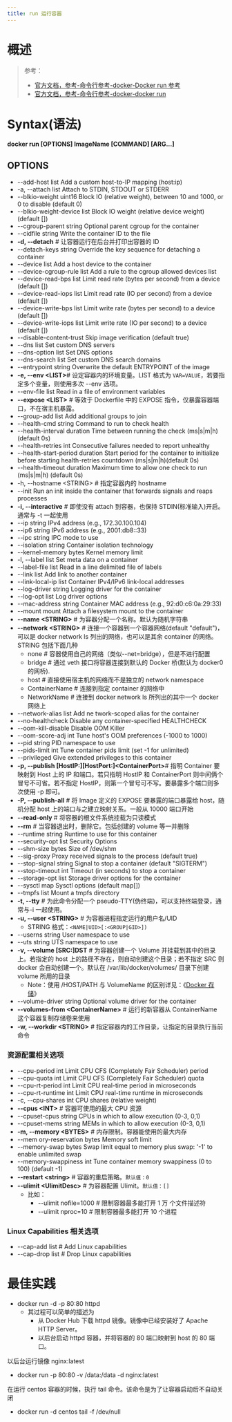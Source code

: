 ```yaml
---
title: run 运行容器
---
```


# 概述

> 参考：
>
> - [官方文档，参考-命令行参考-docker-Docker run 参考](https://docs.docker.com/engine/reference/run/)
> - [官方文档，参考-命令行参考-docker-docker run](https://docs.docker.com/engine/reference/commandline/run/)

# Syntax(语法)

**docker run \[OPTIONS] ImageName \[COMMAND] \[ARG...]**

## OPTIONS

- --add-host list Add a custom host-to-IP mapping (host:ip)
- -a, --attach list Attach to STDIN, STDOUT or STDERR
- --blkio-weight uint16 Block IO (relative weight), between 10 and 1000, or 0 to disable (default 0)
- --blkio-weight-device list Block IO weight (relative device weight) (default \[])
- --cgroup-parent string Optional parent cgroup for the container
- --cidfile string Write the container ID to the file
- **-d, --detach** # 让容器运行在后台并打印出容器的 ID
- --detach-keys string Override the key sequence for detaching a container
- --device list Add a host device to the container
- --device-cgroup-rule list Add a rule to the cgroup allowed devices list
- --device-read-bps list Limit read rate (bytes per second) from a device (default \[])
- --device-read-iops list Limit read rate (IO per second) from a device (default \[])
- --device-write-bps list Limit write rate (bytes per second) to a device (default \[])
- --device-write-iops list Limit write rate (IO per second) to a device (default \[])
- --disable-content-trust Skip image verification (default true)
- --dns list Set custom DNS servers
- --dns-option list Set DNS options
- --dns-search list Set custom DNS search domains
- --entrypoint string Overwrite the default ENTRYPOINT of the image
- **-e, --env \<LIST>**# 设定容器内的环境变量。LIST 格式为 `VAR=VALUE`，若要指定多个变量，则使用多次 --env 选项。
- --env-file list Read in a file of environment variables
- **--expose \<LIST>** # 等效于 Dockerfile 中的 EXPOSE 指令，仅暴露容器端口，不在宿主机暴露。
- --group-add list Add additional groups to join
- --health-cmd string Command to run to check health
- --health-interval duration Time between running the check (ms|s|m|h) (default 0s)
- --health-retries int Consecutive failures needed to report unhealthy
- --health-start-period duration Start period for the container to initialize before starting health-retries countdown (ms|s|m|h)(default 0s)
- --health-timeout duration Maximum time to allow one check to run (ms|s|m|h) (default 0s)
- -h, --hostname \<STRING> # 指定容器内的 hostname
- --init Run an init inside the container that forwards signals and reaps processes
- **-i, --interactive** # 即使没有 attach 到容器，也保持 STDIN(标准输入)开启。通常与 -t 一起使用
- --ip string IPv4 address (e.g., 172.30.100.104)
- --ip6 string IPv6 address (e.g., 2001:db8::33)
- --ipc string IPC mode to use
- --isolation string Container isolation technology
- --kernel-memory bytes Kernel memory limit
- -l, --label list Set meta data on a container
- --label-file list Read in a line delimited file of labels
- --link list Add link to another container
- --link-local-ip list Container IPv4/IPv6 link-local addresses
- --log-driver string Logging driver for the container
- --log-opt list Log driver options
- --mac-address string Container MAC address (e.g., 92:d0:c6:0a:29:33)
- --mount mount Attach a filesystem mount to the container
- **--name \<STRING>** # 为容器分配一个名称。默认为随机字符串
- **--network \<STRING>** # 连接一个容器到一个容器网络(default "default")，可以是 docker network ls 列出的网络，也可以是其余 container 的网络。STRING 包括下面几种
  - none # 容器使用自己的网络（类似--net=bridge），但是不进行配置
  - bridge # 通过 veth 接口将容器连接到默认的 Docker 桥(默认为 docker0 的网桥).
  - host # 直接使用宿主机的网络而不是独立的 network namespace
  - ContainerName # 连接到指定 container 的网络中
  - NetworkName # 连接到 docker network ls 所列出的其中一个 docker 网络上
- --network-alias list Add ne twork-scoped alias for the container
- --no-healthcheck Disable any container-specified HEALTHCHECK
- --oom-kill-disable Disable OOM Killer
- --oom-score-adj int Tune host's OOM preferences (-1000 to 1000)
- --pid string PID namespace to use
- --pids-limit int Tune container pids limit (set -1 for unlimited)
- --privileged Give extended privileges to this container
- **-p, --publish \[HostIP:]\[HostPort:]\<ContainerPort>**# 指明 Container 要映射到 Host 上的 IP 和端口。若只指明 HostIP 和 ContainerPort 则中间俩个冒号不可省。若不指定 HostIP，则第一个冒号可不写。要暴露多个端口则多次使用 -p 即可。
- **-P, --publish-all** # 将 Image 定义的 EXPOSE 要暴露的端口暴露给 host，随机分配 host 上的端口与之建立映射关系。一般从 10000 端口开始
- **--read-only** # 将容器的根文件系统挂载为只读模式
- **--rm** # 当容器退出时，删除它。包括创建的 volume 等一并删除
- --runtime string Runtime to use for this container
- --security-opt list Security Options
- --shm-size bytes Size of /dev/shm
- --sig-proxy Proxy received signals to the process (default true)
- --stop-signal string Signal to stop a container (default "SIGTERM")
- --stop-timeout int Timeout (in seconds) to stop a container
- --storage-opt list Storage driver options for the container
- --sysctl map Sysctl options (default map\[])
- --tmpfs list Mount a tmpfs directory
- **-t, --tty** # 为此命令分配一个 pseudo-TTY(伪终端)，可以支持终端登录，通常与-i 一起使用。
- **-u, --user \<STRING>** # 为容器进程指定运行的用户名/UID
  - STRING 格式：`<NAME|UID>[:<GROUP|GID>])`
- --userns string User namespace to use
- --uts string UTS namespace to use
- **-v, --volume \[SRC:]DST** # 为容器创建一个 Volume 并挂载到其中的目录上。若指定的 host 上的路径不存在，则自动创建这个目录；若不指定 SRC 则 docker 会自动创建一个。默认在 /var/lib/docker/volumes/ 目录下创建 volume 所用的目录
  - Note：使用 /HOST/PATH 与 VolumeName 的区别详见：《[Docker 存储](/docs/IT学习笔记/10.云原生/2.2.实现容器的工具/Docker/Docker%20存储.md)》
- --volume-driver string Optional volume driver for the container
- **--volumes-from \<ContainerName>** # 运行的新容器从 ContainerName 这个容器复制存储卷来使用
- **-w, --workdir \<STRING>** # 指定容器内的工作目录，让指定的目录执行当前命令

### 资源配置相关选项

- --cpu-period int Limit CPU CFS (Completely Fair Scheduler) period
- --cpu-quota int Limit CPU CFS (Completely Fair Scheduler) quota
- --cpu-rt-period int Limit CPU real-time period in microseconds
- --cpu-rt-runtime int Limit CPU real-time runtime in microseconds
- -c, --cpu-shares int CPU shares (relative weight)
- **--cpus \<INT>** # 容器可使用的最大 CPU 资源
- --cpuset-cpus string CPUs in which to allow execution (0-3, 0,1)
- --cpuset-mems string MEMs in which to allow execution (0-3, 0,1)
- **-m, --memory \<BYTES>** # 内存限制。容器能使用的最大内存
- --mem ory-reservation bytes Memory soft limit
- --memory-swap bytes Swap limit equal to memory plus swap: '-1' to enable unlimited swap
- --memory-swappiness int Tune container memory swappiness (0 to 100) (default -1)
- **--restart \<string>** # 容器的重启策略。`默认值：0`
- **--ulimit \<UlimitDesc>** # 为容器配置 Ulimit。`默认值：[]`
  - 比如：
    - --ulimit nofile=1000 # 限制容器最多能打开 1 万 个文件描述符
    - --ulimit nproc=10 # 限制容器最多能打开 10 个进程

### Linux Capabilities 相关选项

- --cap-add list # Add Linux capabilities
- --cap-drop list # Drop Linux capabilities

# 最佳实践

- docker run -d -p 80:80 httpd
  - 其过程可以简单的描述为
    - 从 Docker Hub 下载 httpd 镜像。镜像中已经安装好了 Apache HTTP Server。
    - 以后台启动 httpd 容器，并将容器的 80 端口映射到 host 的 80 端口。

以后台运行镜像 nginx:latest

- docker run -p 80:80 -v /data:/data -d nginx:latest

在运行 centos 容器的时候，执行 tail 命令。该命令是为了让容器启动后不自动关闭

- docker run -d centos tail -f /dev/null
